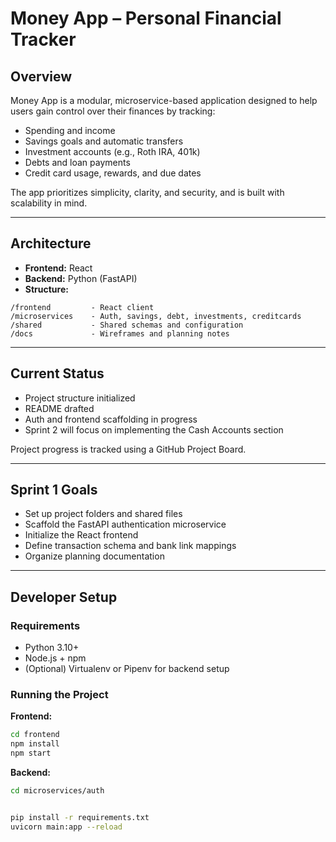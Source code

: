 # Money App – Personal Financial Tracker

## Overview

Money App is a modular, microservice-based application designed to help users gain control over their finances by tracking:

- Spending and income
- Savings goals and automatic transfers
- Investment accounts (e.g., Roth IRA, 401k)
- Debts and loan payments
- Credit card usage, rewards, and due dates

The app prioritizes simplicity, clarity, and security, and is built with scalability in mind.

---

## Architecture

- **Frontend:** React
- **Backend:** Python (FastAPI)
- **Structure:**
```
/frontend         - React client  
/microservices    - Auth, savings, debt, investments, creditcards  
/shared           - Shared schemas and configuration  
/docs             - Wireframes and planning notes
```
  
---

## Current Status

- Project structure initialized
- README drafted
- Auth and frontend scaffolding in progress
- Sprint 2 will focus on implementing the Cash Accounts section

Project progress is tracked using a GitHub Project Board.

---

## Sprint 1 Goals

- Set up project folders and shared files
- Scaffold the FastAPI authentication microservice
- Initialize the React frontend
- Define transaction schema and bank link mappings
- Organize planning documentation

---

## Developer Setup

### Requirements

- Python 3.10+
- Node.js + npm
- (Optional) Virtualenv or Pipenv for backend setup

### Running the Project

**Frontend:**
```bash
cd frontend
npm install
npm start
```

**Backend:**
```bash
cd microservices/auth


pip install -r requirements.txt
uvicorn main:app --reload
```
